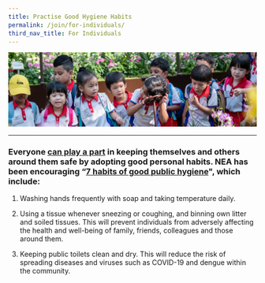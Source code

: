```yaml
---
title: Practise Good Hygiene Habits
permalink: /join/for-individuals/
third_nav_title: For Individuals
---
```


![Let's do our part](/images/kids.jpg)

---

### Everyone [can play a part](https://nea-sgclean-staging.netlify.com/files/english.pdf) in keeping themselves and others around them safe by adopting good personal habits. NEA has been encouraging “[7 habits of good public hygiene](https://www.nea.gov.sg/docs/default-source/our-services/public-cleanliness/covid-19/7hygienehabits-english.pdf)", which include:

1. Washing hands frequently with soap and taking temperature daily.

2. Using a tissue whenever sneezing or coughing, and binning own litter and soiled tissues. This will prevent individuals from adversely affecting the health and well-being of family, friends, colleagues and those around them.

3. Keeping public toilets clean and dry. This will reduce the risk of spreading diseases and viruses such as COVID-19 and dengue within the community.
